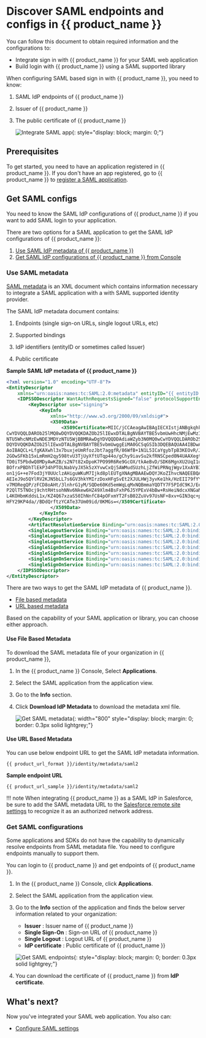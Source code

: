 # Discover SAML endpoints and configs in {{ product_name }}

You can follow this document to obtain required information and the configurations to:
- Integrate sign in with {{ product_name }} for your SAML web application
- Build login with {{ product_name }} using a SAML supported library

When configuring SAML based sign in with {{ product_name }}, you need to know:

1. SAML IdP endpoints of {{ product_name }}
2. Issuer of {{ product_name }}
3. The public certificate of {{ product_name }}

    ![Integrate SAML app]({{base_path}}/assets/img/guides/applications/saml-app/saml-integration.png){: style="display: block; margin: 0;"}

## Prerequisites
To get started, you need to have an application registered in {{ product_name }}. If you don't have an app registered, go to {{ product_name }} to [register a SAML application]({{base_path}}/guides/applications/register-saml-web-app/).

## Get SAML configs
You need to know the SAML IdP configurations of {{ product_name }} if you want to add SAML login to your application.

There are two options for a SAML application to get the SAML IdP configurations of {{ product_name }}:

1. [Use SAML IdP metadata of {{ product_name }}](#use-saml-metadata)
2. [Get SAML IdP configurations of {{ product_name }} from Console](#get-saml-configurations)

### Use SAML metadata

[SAML metadata](https://docs.oasis-open.org/security/saml/v2.0/saml-metadata-2.0-os.pdf) is an XML document which contains information necessary to integrate a SAML application with a with SAML supported identity provider.

The SAML IdP metadata document contains:

 1. Endpoints (single sign-on URLs, single logout URLs, etc)

 2. Supported bindings

 3. IdP identifiers (entityID or sometimes called Issuer)

 4. Public certificate

**Sample SAML IdP metadata of {{ product_name }}**

```xml
<?xml version="1.0" encoding="UTF-8"?>
<EntityDescriptor
    xmlns="urn:oasis:names:tc:SAML:2.0:metadata" entityID="{{ entityID }}">
    <IDPSSODescriptor WantAuthnRequestsSigned="false" protocolSupportEnumeration="urn:oasis:names:tc:SAML:2.0:protocol" validUntil="2021-07-07T07:01:06.536Z">
        <KeyDescriptor use="signing">
            <KeyInfo
                xmlns="http://www.w3.org/2000/09/xmldsig#">
                <X509Data>
                    <X509Certificate>MIIC/jCCAeagAwIBAgIECXIstjANBgkqhkiG9w0BAQQFADBBMRAwDgYDVQQDDAdiaWZyb3N0MQ0w
CwYDVQQLDAROb25lMQ8wDQYDVQQKDAZOb25lIEwxDTALBgNVBAYTBE5vbmUwHhcNMjEwMzIwMDYz
NTU5WhcNMzEwNDE3MDYzNTU5WjBBMRAwDgYDVQQDDAdiaWZyb3N0MQ0wCwYDVQQLDAROb25lMQ8w
DQYDVQQKDAZOb25lIEwxDTALBgNVBAYTBE5vbmUwggEiMA0GCSqGSIb3DQEBAQUAA4IBDwAwggEK
AoIBAQCL+LfgKAXwhl3x7buxjeUmRfozJbt7aggfR/86WfB+1N1L5ICaYgybTpB3KEOvR/JxO41H
2GOwSFKb15xLmRmH2qy598tvU3TjUyXftUTqp44o/gChy9iavSu2kfRNSCped0N4UAAXegtWFROi
TD0iT5PbdwQ8MDyAwKZB/s2N7t82xDpoK7PO99R6Re9GcOX/tkAeBvD/SDK6MgnXU2UqI1uYJ0ow
BOfrxPBDhTlEkP34hPTOLNabVyJX5k5zXYvwCxQj5AWMudSUzhLjZfWiPRNqjWgv1XxAYBIccgYq
on1jG++e7Fod3jY0UUclzAHiguWKuM7Ijkd8plEUTgXNAgMBAAEwDQYJKoZIhvcNAQEEBQADggEB
AEIeJ9o5QYlRV2KJN5bLL7s6GV3hkYMIrzDoxHFgSvEt2XJULHWj3yvKe1hk/HzEII79fYYKS6xJ
v7MORegQP/zFCD8oAHt/3lnhrG1yM/SQDe60Kd5emWqLqMxNQBmmaYQDTY7F5PIdC9KJ/EeKIoz2
P2QlT5TNOcj9chtRHtsohNNv6Nkew6HZ49Xlm4BsFxhP6J5YPExV4bBw+RsHeiNdcxXNGaNtD5n2
L4KOHbmKddsL1x/KZ4Q67xzaS50IhNnfC84pOFxmYT2FsB02ZuVv97UsNF+8xv+GIN3qc+pIJEWd
HFY29KP4da//BDdQrftzYCATe37Um09id/0KMGs=</X509Certificate>
                </X509Data>
            </KeyInfo>
        </KeyDescriptor>
        <ArtifactResolutionService Binding="urn:oasis:names:tc:SAML:2.0:bindings:SOAP" Location="{{ product_url_format }}/samlartresolve" index="1"/>
        <SingleLogoutService Binding="urn:oasis:names:tc:SAML:2.0:bindings:SOAP" Location="{{ product_url_format }}/samlsso" ResponseLocation="{{ product_url_format }}/samlsso"/>
        <SingleLogoutService Binding="urn:oasis:names:tc:SAML:2.0:bindings:HTTP-POST" Location="{{ product_url_format }}/samlsso" ResponseLocation="{{ product_url_format }}/samlsso"/>
        <SingleLogoutService Binding="urn:oasis:names:tc:SAML:2.0:bindings:HTTP-Redirect" Location="{{ product_url_format }}/samlsso" ResponseLocation="{{ product_url_format }}/samlsso"/>
        <SingleSignOnService Binding="urn:oasis:names:tc:SAML:2.0:bindings:HTTP-POST" Location="{{ product_url_format }}/samlsso"/>
        <SingleSignOnService Binding="urn:oasis:names:tc:SAML:2.0:bindings:HTTP-Redirect" Location="{{ product_url_format }}/samlsso"/>
        <SingleSignOnService Binding="urn:oasis:names:tc:SAML:2.0:bindings:HTTP-POST" Location="{{ product_url_format }}/samlsso"/>
        <SingleSignOnService Binding="urn:oasis:names:tc:SAML:2.0:bindings:HTTP-Redirect" Location="{{ product_url_format }}/samlsso"/>
    </IDPSSODescriptor>
</EntityDescriptor>
```

There are two ways to get the SAML IdP metadata of {{ product_name }}.

- [File based metadata](#use-file-based-metadata)
- [URL based metadata](#use-url-based-metadata)

Based on the capability of your SAML application or library, you can choose either approach.

#### Use File Based Metadata

To download the SAML metadata file of your organization in {{ product_name }},

1. In the {{ product_name }} Console, Select **Applications**.

2. Select the SAML application from the application view.

3. Go to the **Info** section.

4. Click **Download IdP Metadata** to download the metadata xml file.

    ![Get SAML metadata]({{base_path}}/assets/img/guides/applications/saml-app/download-idp-metadata.png){: width="800" style="display: block; margin: 0; border: 0.3px solid lightgrey;"}

#### Use URL Based Metadata

You can use below endpoint URL to get the SAML IdP metadata information.

``` 
{{ product_url_format }}/identity/metadata/saml2
```

**Sample endpoint URL**
``` 
{{ product_url_sample }}/identity/metadata/saml2
```

!!! note
    When integrating {{ product_name }} as a SAML IdP in Salesforce, be sure to add the SAML metadata URL to the [Salesforce remote site settings](https://developer.salesforce.com/docs/atlas.en-us.apexcode.meta/apexcode/apex_callouts_remote_site_settings.htm) to recognize it as an authorized network address.

### Get SAML configurations

Some applications and SDKs do not have the capability to dynamically resolve endpoints from  SAML metadata file. You need to configure endpoints manually to support them.

You can login to {{ product_name }} and get endpoints of {{ product_name }}.

1. In the {{ product_name }} Console, click **Applications**.

2. Select the SAML application from the application view.

3. Go to the **Info** section of the application and finds the below server information related to your organization:

    - **Issuer** : Issuer name of {{ product_name }}
    - **Single Sign-On** : Sign-on URL of {{ product_name }}
    - **Single Logout** : Logout URL of {{ product_name }}
    - **IdP certificate** : Public certificate of {{ product_name }}

    ![Get SAML endpoints]({{base_path}}/assets/img/guides/applications/saml-app/idp-endpoints.png){: style="display: block; margin: 0; border: 0.3px solid lightgrey;"}

4. You can download the certificate of {{ product_name }} from **IdP certificate**.

## What's next?
Now you've integrated your SAML web application. You also can:
- [Configure SAML settings]({{base_path}}/references/app-settings/saml-settings-for-app/)
